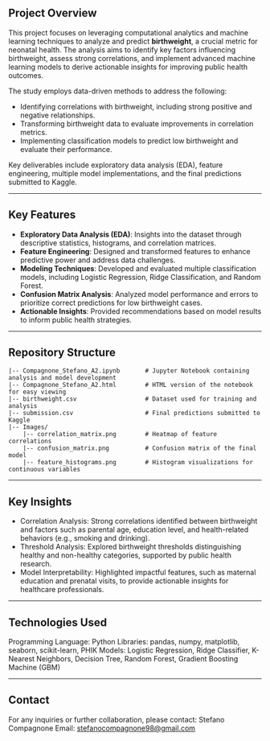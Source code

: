 ## Project Overview
This project focuses on leveraging computational analytics and machine learning techniques to analyze and predict **birthweight**, a crucial metric for neonatal health. The analysis aims to identify key factors influencing birthweight, assess strong correlations, and implement advanced machine learning models to derive actionable insights for improving public health outcomes.

The study employs data-driven methods to address the following:
- Identifying correlations with birthweight, including strong positive and negative relationships.
- Transforming birthweight data to evaluate improvements in correlation metrics.
- Implementing classification models to predict low birthweight and evaluate their performance.

Key deliverables include exploratory data analysis (EDA), feature engineering, multiple model implementations, and the final predictions submitted to Kaggle.

---

## Key Features
- **Exploratory Data Analysis (EDA)**: Insights into the dataset through descriptive statistics, histograms, and correlation matrices.
- **Feature Engineering**: Designed and transformed features to enhance predictive power and address data challenges.
- **Modeling Techniques**: Developed and evaluated multiple classification models, including Logistic Regression, Ridge Classification, and Random Forest.
- **Confusion Matrix Analysis**: Analyzed model performance and errors to prioritize correct predictions for low birthweight cases.
- **Actionable Insights**: Provided recommendations based on model results to inform public health strategies.

---

## Repository Structure
```plaintext
|-- Compagnone_Stefano_A2.ipynb       # Jupyter Notebook containing analysis and model development
|-- Compagnone_Stefano_A2.html        # HTML version of the notebook for easy viewing
|-- birthweight.csv                   # Dataset used for training and analysis
|-- submission.csv                    # Final predictions submitted to Kaggle
|-- Images/
    |-- correlation_matrix.png        # Heatmap of feature correlations
    |-- confusion_matrix.png          # Confusion matrix of the final model
    |-- feature_histograms.png        # Histogram visualizations for continuous variables
```
---

## Key Insights
- Correlation Analysis: Strong correlations identified between birthweight and factors such as parental age, education level, and health-related behaviors (e.g., smoking and drinking).
- Threshold Analysis: Explored birthweight thresholds distinguishing healthy and non-healthy categories, supported by public health research.
- Model Interpretability: Highlighted impactful features, such as maternal education and prenatal visits, to provide actionable insights for healthcare professionals.

---

## Technologies Used
Programming Language: Python
Libraries: pandas, numpy, matplotlib, seaborn, scikit-learn, PHIK
Models: Logistic Regression, Ridge Classifier, K-Nearest Neighbors, Decision Tree, Random Forest, Gradient Boosting Machine (GBM)

---

## Contact
For any inquiries or further collaboration, please contact: Stefano Compagnone
Email: stefanocompagnone98@gmail.com
